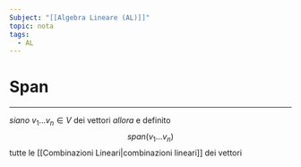 ```yaml
---
Subject: "[[Algebra Lineare (AL)]]"
topic: nota
tags:
  - AL
---
```

# Span
---
_siano_ $v_{1}\dots v_{n}\in V$ dei vettori
_allora_ e definito $$span(v_{1}\dots v_{n})$$ tutte le [[Combinazioni Lineari|combinazioni lineari]] dei vettori

